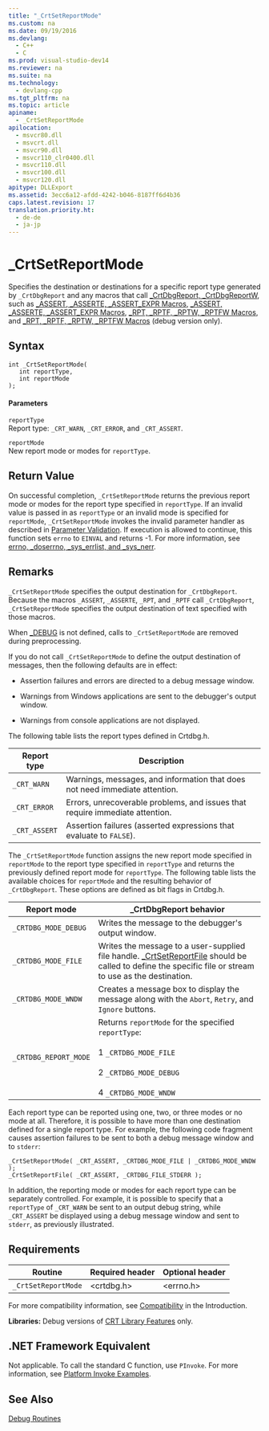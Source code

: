 ```yaml
---
title: "_CrtSetReportMode"
ms.custom: na
ms.date: 09/19/2016
ms.devlang: 
  - C++
  - C
ms.prod: visual-studio-dev14
ms.reviewer: na
ms.suite: na
ms.technology: 
  - devlang-cpp
ms.tgt_pltfrm: na
ms.topic: article
apiname: 
  - _CrtSetReportMode
apilocation: 
  - msvcr80.dll
  - msvcrt.dll
  - msvcr90.dll
  - msvcr110_clr0400.dll
  - msvcr110.dll
  - msvcr100.dll
  - msvcr120.dll
apitype: DLLExport
ms.assetid: 3ecc6a12-afdd-4242-b046-8187ff6d4b36
caps.latest.revision: 17
translation.priority.ht: 
  - de-de
  - ja-jp
---
```

# _CrtSetReportMode
Specifies the destination or destinations for a specific report type generated by `_CrtDbgReport` and any macros that call [_CrtDbgReport, _CrtDbgReportW](../vs140/_CrtDbgReport--_CrtDbgReportW.md), such as [_ASSERT, _ASSERTE, _ASSERT_EXPR Macros](../vs140/_ASSERT--_ASSERTE--_ASSERT_EXPR-Macros.md), [_ASSERT, _ASSERTE, _ASSERT_EXPR Macros](../vs140/_ASSERT--_ASSERTE--_ASSERT_EXPR-Macros.md), [_RPT, _RPTF, _RPTW, _RPTFW Macros](../vs140/_RPT--_RPTF--_RPTW--_RPTFW-Macros.md), and [_RPT, _RPTF, _RPTW, _RPTFW Macros](../vs140/_RPT--_RPTF--_RPTW--_RPTFW-Macros.md) (debug version only).  
  
## Syntax  
  
```  
int _CrtSetReportMode(   
   int reportType,  
   int reportMode   
);  
```  
  
#### Parameters  
 `reportType`  
 Report type: `_CRT_WARN`, `_CRT_ERROR`, and `_CRT_ASSERT`.  
  
 `reportMode`  
 New report mode or modes for `reportType`.  
  
## Return Value  
 On successful completion, `_CrtSetReportMode` returns the previous report mode or modes for the report type specified in `reportType`. If an invalid value is passed in as `reportType` or an invalid mode is specified for `reportMode`, `_CrtSetReportMode` invokes the invalid parameter handler as described in [Parameter Validation](../vs140/Parameter-Validation.md). If execution is allowed to continue, this function sets `errno` to `EINVAL` and returns -1. For more information, see [errno, _doserrno, _sys_errlist, and _sys_nerr](../vs140/errno--_doserrno--_sys_errlist--and-_sys_nerr.md).  
  
## Remarks  
 `_CrtSetReportMode` specifies the output destination for `_CrtDbgReport`. Because the macros `_ASSERT`, `_ASSERTE`, `_RPT`, and `_RPTF` call `_CrtDbgReport`, `_CrtSetReportMode` specifies the output destination of text specified with those macros.  
  
 When [_DEBUG](../vs140/_DEBUG.md) is not defined, calls to `_CrtSetReportMode` are removed during preprocessing.  
  
 If you do not call `_CrtSetReportMode` to define the output destination of messages, then the following defaults are in effect:  
  
-   Assertion failures and errors are directed to a debug message window.  
  
-   Warnings from Windows applications are sent to the debugger's output window.  
  
-   Warnings from console applications are not displayed.  
  
 The following table lists the report types defined in Crtdbg.h.  
  
|Report type|Description|  
|-----------------|-----------------|  
|`_CRT_WARN`|Warnings, messages, and information that does not need immediate attention.|  
|`_CRT_ERROR`|Errors, unrecoverable problems, and issues that require immediate attention.|  
|`_CRT_ASSERT`|Assertion failures (asserted expressions that evaluate to `FALSE`).|  
  
 The `_CrtSetReportMode` function assigns the new report mode specified in `reportMode` to the report type specified in `reportType` and returns the previously defined report mode for `reportType`. The following table lists the available choices for `reportMode` and the resulting behavior of `_CrtDbgReport`. These options are defined as bit flags in Crtdbg.h.  
  
|Report mode|_CrtDbgReport behavior|  
|-----------------|-----------------------------|  
|`_CRTDBG_MODE_DEBUG`|Writes the message to the debugger's output window.|  
|`_CRTDBG_MODE_FILE`|Writes the message to a user-supplied file handle. [_CrtSetReportFile](../vs140/_CrtSetReportFile.md) should be called to define the specific file or stream to use as the destination.|  
|`_CRTDBG_MODE_WNDW`|Creates a message box to display the message along with the `Abort`, `Retry`, and `Ignore` buttons.|  
|`_CRTDBG_REPORT_MODE`|Returns `reportMode` for the specified `reportType`:<br /><br /> 1   `_CRTDBG_MODE_FILE`<br /><br /> 2   `_CRTDBG_MODE_DEBUG`<br /><br /> 4   `_CRTDBG_MODE_WNDW`|  
  
 Each report type can be reported using one, two, or three modes or no mode at all. Therefore, it is possible to have more than one destination defined for a single report type. For example, the following code fragment causes assertion failures to be sent to both a debug message window and to `stderr`:  
  
```  
_CrtSetReportMode( _CRT_ASSERT, _CRTDBG_MODE_FILE | _CRTDBG_MODE_WNDW );  
_CrtSetReportFile( _CRT_ASSERT, _CRTDBG_FILE_STDERR );  
```  
  
 In addition, the reporting mode or modes for each report type can be separately controlled. For example, it is possible to specify that a `reportType` of `_CRT_WARN` be sent to an output debug string, while `_CRT_ASSERT` be displayed using a debug message window and sent to `stderr`, as previously illustrated.  
  
## Requirements  
  
|Routine|Required header|Optional header|  
|-------------|---------------------|---------------------|  
|`_CrtSetReportMode`|<crtdbg.h>|<errno.h>|  
  
 For more compatibility information, see [Compatibility](../vs140/Compatibility.md) in the Introduction.  
  
 **Libraries:** Debug versions of [CRT Library Features](../vs140/CRT-Library-Features.md) only.  
  
## .NET Framework Equivalent  
 Not applicable. To call the standard C function, use `PInvoke`. For more information, see [Platform Invoke Examples](assetId:///15926806-f0b7-487e-93a6-4e9367ec689f).  
  
## See Also  
 [Debug Routines](../vs140/Debug-Routines.md)